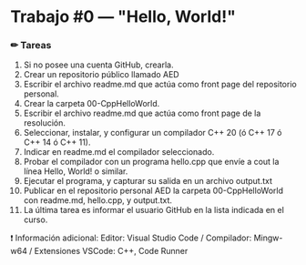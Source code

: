 # Trabajo #0 — "Hello, World!"

### ✏ Tareas

1. Si no posee una cuenta GitHub, crearla.
2. Crear un repositorio público llamado AED
3. Escribir el archivo readme.md que actúa como front page del repositorio
   personal.
4. Crear la carpeta 00-CppHelloWorld.
5. Escribir el archivo readme.md que actúa como front page de la resolución.
6. Seleccionar, instalar, y configurar un compilador C++ 20 (ó C++ 17 ó C++ 14
   ó C++ 11).
7. Indicar en readme.md el compilador seleccionado.
8. Probar el compilador con un programa hello.cpp que envíe a cout la línea
   Hello, World! o similar.
9. Ejecutar el programa, y capturar su salida en un archivo output.txt
10. Publicar en el repositorio personal AED la carpeta 00-CppHelloWorld con
    readme.md, hello.cpp, y output.txt.
11. La última tarea es informar el usuario GitHub en la lista indicada en el curso.

❗ Información adicional: Editor: Visual Studio Code / Compilador: Mingw-w64 / Extensiones VSCode: C++, Code Runner
